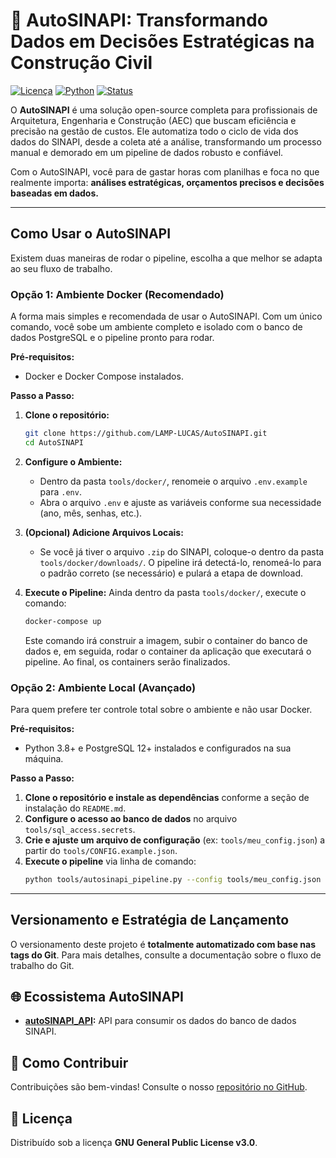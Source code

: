 # 🚀 AutoSINAPI: Transformando Dados em Decisões Estratégicas na Construção Civil

[![Licença](https://img.shields.io/badge/licen%C3%A7a-GPLv3-blue.svg)](https://www.gnu.org/licenses/gpl-3.0)
[![Python](https://img.shields.io/badge/python-3.8+-blue.svg)](https://www.python.org/downloads/)
[![Status](https://img.shields.io/badge/status-alpha-orange.svg)](https://github.com/LAMP-LUCAS/AutoSINAPI/releases)

O **AutoSINAPI** é uma solução open-source completa para profissionais de Arquitetura, Engenharia e Construção (AEC) que buscam eficiência e precisão na gestão de custos. Ele automatiza todo o ciclo de vida dos dados do SINAPI, desde a coleta até a análise, transformando um processo manual e demorado em um pipeline de dados robusto e confiável.

Com o AutoSINAPI, você para de gastar horas com planilhas e foca no que realmente importa: **análises estratégicas, orçamentos precisos e decisões baseadas em dados.**

---

## Como Usar o AutoSINAPI

Existem duas maneiras de rodar o pipeline, escolha a que melhor se adapta ao seu fluxo de trabalho.

### Opção 1: Ambiente Docker (Recomendado)

A forma mais simples e recomendada de usar o AutoSINAPI. Com um único comando, você sobe um ambiente completo e isolado com o banco de dados PostgreSQL e o pipeline pronto para rodar.

**Pré-requisitos:**
-   Docker e Docker Compose instalados.

**Passo a Passo:**

1.  **Clone o repositório:**
    ```bash
    git clone https://github.com/LAMP-LUCAS/AutoSINAPI.git
    cd AutoSINAPI
    ```

2.  **Configure o Ambiente:**
    -   Dentro da pasta `tools/docker/`, renomeie o arquivo `.env.example` para `.env`.
    -   Abra o arquivo `.env` e ajuste as variáveis conforme sua necessidade (ano, mês, senhas, etc.).

3.  **(Opcional) Adicione Arquivos Locais:**
    -   Se você já tiver o arquivo `.zip` do SINAPI, coloque-o dentro da pasta `tools/docker/downloads/`. O pipeline irá detectá-lo, renomeá-lo para o padrão correto (se necessário) e pulará a etapa de download.

4.  **Execute o Pipeline:**
    Ainda dentro da pasta `tools/docker/`, execute o comando:
    ```bash
    docker-compose up
    ```
    Este comando irá construir a imagem, subir o container do banco de dados e, em seguida, rodar o container da aplicação que executará o pipeline. Ao final, os containers serão finalizados.

### Opção 2: Ambiente Local (Avançado)

Para quem prefere ter controle total sobre o ambiente e não usar Docker.

**Pré-requisitos:**
-   Python 3.8+ e PostgreSQL 12+ instalados e configurados na sua máquina.

**Passo a Passo:**

1.  **Clone o repositório e instale as dependências** conforme a seção de instalação do `README.md`.
2.  **Configure o acesso ao banco de dados** no arquivo `tools/sql_access.secrets`.
3.  **Crie e ajuste um arquivo de configuração** (ex: `tools/meu_config.json`) a partir do `tools/CONFIG.example.json`.
4.  **Execute o pipeline** via linha de comando:
    ```bash
    python tools/autosinapi_pipeline.py --config tools/meu_config.json
    ```

---

## Versionamento e Estratégia de Lançamento

O versionamento deste projeto é **totalmente automatizado com base nas tags do Git**. Para mais detalhes, consulte a documentação sobre o fluxo de trabalho do Git.

## 🌐 Ecossistema AutoSINAPI

-   **[autoSINAPI_API](https://github.com/LAMP-LUCAS/autoSINAPI_API):** API para consumir os dados do banco de dados SINAPI.

## 🤝 Como Contribuir

Contribuições são bem-vindas! Consulte o nosso [repositório no GitHub](https://github.com/LAMP-LUCAS/AutoSINAPI).

## 📝 Licença

Distribuído sob a licença **GNU General Public License v3.0**.
